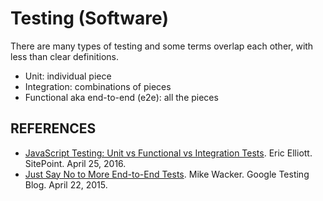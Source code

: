 ---
---

Testing (Software)
==================

There are many types of testing and some terms overlap each other, with less than clear definitions.

- Unit: individual piece
- Integration: combinations of pieces
- Functional aka end-to-end (e2e): all the pieces

## REFERENCES

- [JavaScript Testing: Unit vs Functional vs Integration Tests](https://www.sitepoint.com/javascript-testing-unit-functional-integration/). Eric Elliott. SitePoint. April 25, 2016.
- [Just Say No to More End-to-End Tests](https://googletesting.blogspot.com/2015/04/just-say-no-to-more-end-to-end-tests.html). Mike Wacker. Google Testing Blog. April 22, 2015.